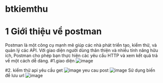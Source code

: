 # btkiemthu
# 1 Giới thiệu về postman
Postman là một công cụ mạnh mẽ giúp các nhà phát triển tạo, kiểm thử, và quản lý các API. Với giao diện người dùng thân thiện và nhiều tính năng hữu ích, Postman cho phép bạn thực hiện các yêu cầu HTTP và xem kết quả trả về một cách dễ dàng.
#1.giao diện
![image](/img/giaodien.png)

#2. kiểm thử api 
yêu cầu get
![image](/img/get.png)
yeu cau post
![image](/img/pót.png)
Sử dụng biến để lưu url
![image](/img/u.png)
